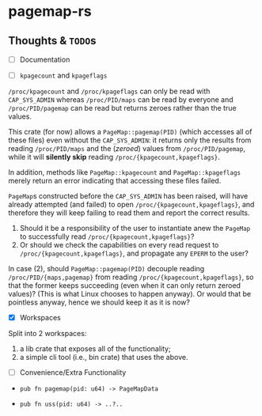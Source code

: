 # pagemap-rs

## Thoughts & `TODO`s

- [ ] Documentation

- [ ] `kpagecount` and `kpageflags`

`/proc/kpagecount` and `/proc/kpageflags` can only be read with `CAP_SYS_ADMIN`
whereas `/proc/PID/maps` can be read by everyone and `/proc/PID/pagemap` can be
read but returns zeroes rather than the true values.

This crate (for now) allows a `PageMap::pagemap(PID)` (which accesses all of
these files) even without the `CAP_SYS_ADMIN`: it returns only the results from
reading `/proc/PID/maps` and the (_zeroed_) values from `/proc/PID/pagemap`,
while it will __silently skip__ reading `/proc/{kpagecount,kpageflags}`.

In addition, methods like `PageMap::kpagecount` and `PageMap::kpageflags`
merely return an error indicating that accessing these files failed.

`PageMap`s constructed before the `CAP_SYS_ADMIN` has been raised, will have
already attempted (and failed) to open `/proc/{kpagecount,kpageflags}`, and
therefore they will keep failing to read them and report the correct results.

1. Should it be a responsibility of the user to instantiate anew the `PageMap`
to successfully read `/proc/{kpagecount,kpageflags}`?
2. Or should we check the capabilities on every read request to
`/proc/{kpagecount,kpageflags}`, and propagate any `EPERM` to the user?

In case (2), should `PageMap::pagemap(PID)` decouple reading
`/proc/PID/{maps,pagemap}` from reading `/proc/{kpagecount,kpageflags}`, so
that the former keeps succeeding (even when it can only return zeroed values)?
(This is what Linux chooses to happen anyway). Or would that be pointless
anyway, hence we should keep it as it is now?

- [x] Workspaces

Split into 2 workspaces:

1. a lib crate that exposes all of the functionality;
2. a simple cli tool (i.e., bin crate) that uses the above.

- [ ] Convenience/Extra Functionality

- `pub fn pagemap(pid: u64) -> PageMapData`

- `pub fn uss(pid: u64) -> ..?..`
